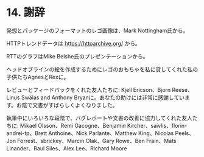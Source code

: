 # 14. 謝辞

発想とパッケージのフォーマットのレゴ画像は、Mark Nottingham氏から。

HTTPトレンドデータは https://httparchive.org/ から。

RTTのグラフはMike Belshe氏のプレゼンテーションから。

ヘッドオブラインの絵を作成するためにレゴのおもちゃを私に貸してくれた私の子供たちAgnesとRexに。

レビューとフィードバックをくれた友人たちに: Kjell Ericson、Bjorn Reese、Linus Swälas and Anthony Bryanに。あなたの助けには非常に感謝しています。お陰で文書がすばらしくよくなりました。

執筆中にいろいろな段階で、バグレポートや文書の改善に協力してくれた友人たちに: Mikael Olsson、Remi Gacogne、Benjamin Kircher、saivlis、florin-andrei-tp、Brett Anthoine、Nick Parlante、Matthew King、Nicolas Peels、Jon Forrest、sbrickey、Marcin Olak、Gary Rowe、Ben Frain、Mats Linander、Raul Siles、Alex Lee、Richard Moore
